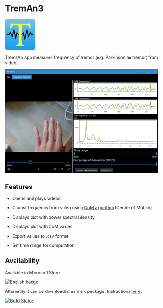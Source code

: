 # TremAn3

![treman logo](TremAn3/Assets/StoreLogo.scale-200.png?raw=true)

TremaAn app measures frequency of tremor (e.g. Parkinsonian tremor) from video.

![treman logo](NoApp/Store/screenshot02.png?raw=true )

## Features

- Opens and plays videos.
- Counst frequency from video using [CoM algorithm](https://github.com/tesar-tech/treman_algorithms) (Center of Motion)

- Displays plot with power spectral density
- Displays plot with CoM values
- Export values to .csv format
- Set time range for computation

## Availability

Available in Microsoft Store.

<a href='//www.microsoft.com/store/apps/9nl11tzlsfdp?cid=storebadge&ocid=badge'><img src='https://assets.windowsphone.com/13484911-a6ab-4170-8b7e-795c1e8b4165/English_get_L_InvariantCulture_Default.png' alt='English badge' style='width: 127px; height: 52px;'/></a>

Alternatily it can be downloaded as msix package. Instructions [here](https://treman3.azurewebsites.net/).


[![Build Status](https://dev.azure.com/tesarj13/TremAn/_apis/build/status/tesar-tech.TremAn3?branchName=develop)](https://dev.azure.com/tesarj13/TremAn/_build/latest?definitionId=6&branchName=develop)